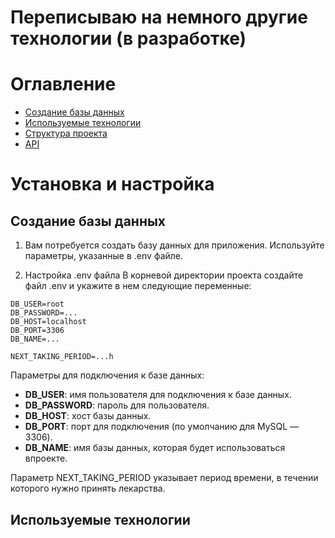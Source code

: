 # Переписываю на немного другие технологии (в разработке)

# Оглавление

- [Создание базы данных](#создание-базы-данных)
- [Используемые технологии](#используемые-технологии)
- [Структура проекта](#структура-проекта)
- [API](#api)

# Установка и настройка

## Создание базы данных

1. Вам потребуется создать базу данных для приложения. Используйте параметры, указанные в .env файле.

2. Настройка .env файла
В корневой директории проекта создайте файл .env и укажите в нем следующие переменные:

```env
DB_USER=root
DB_PASSWORD=...
DB_HOST=localhost
DB_PORT=3306
DB_NAME=...

NEXT_TAKING_PERIOD=...h
```

Параметры для подключения к базе данных:

- **DB_USER**: имя пользователя для подключения к базе данных.
- **DB_PASSWORD**: пароль для пользователя.
- **DB_HOST**: хост базы данных.
- **DB_PORT**: порт для подключения (по умолчанию для MySQL —3306).
- **DB_NAME**: имя базы данных, которая будет использоваться впроекте.

Параметр NEXT_TAKING_PERIOD указывает период времени, в течении которого нужно принять лекарства.

## Используемые технологии

